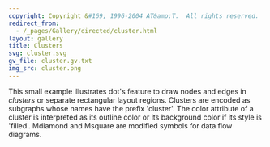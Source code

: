 ```yaml
---
copyright: Copyright &#169; 1996-2004 AT&amp;T.  All rights reserved.
redirect_from:
  - /_pages/Gallery/directed/cluster.html
layout: gallery
title: Clusters
svg: cluster.svg
gv_file: cluster.gv.txt
img_src: cluster.png
---
```

This small example illustrates dot's feature to draw nodes
and edges in *clusters* or separate rectangular layout regions.
Clusters are encoded as subgraphs whose names have the
prefix 'cluster'.  The color attribute of a cluster is
interpreted as its outline color or its background color
if its style is 'filled'.  Mdiamond and Msquare 
are modified symbols for data flow diagrams.
